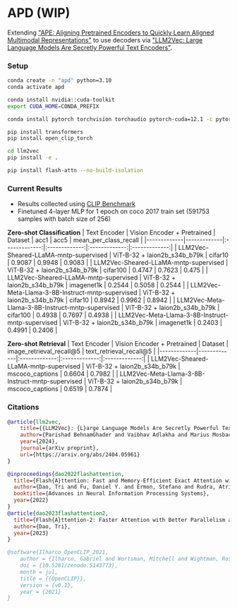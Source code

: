 # APD (WIP)
Extending ["APE: Aligning Pretrained Encoders to Quickly Learn Aligned Multimodal Representations"](https://arxiv.org/abs/2210.03927) to use decoders via ["LLM2Vec: Large Language Models Are Secretly Powerful Text Encoders"](https://arxiv.org/abs/2404.05961).


### Setup
```bash
conda create -n "apd" python=3.10
conda activate apd

conda install nvidia::cuda-toolkit
export CUDA_HOME=CONDA_PREFIX

conda install pytorch torchvision torchaudio pytorch-cuda=12.1 -c pytorch -c nvidia

pip install transformers
pip install open_clip_torch

cd llm2vec
pip install -e .

pip install flash-attn --no-build-isolation
```

### Current Results
- Results collected using [CLIP Benchmark](https://github.com/LAION-AI/CLIP_benchmark)
- Finetuned 4-layer MLP for 1 epoch on coco 2017 train set (591753 samples with batch size of 256)

**Zero-shot Classification**
| Text Encoder | Vision Encoder + Pretrained | Dataset | acc1 | acc5 | mean_per_class_recall |
|-------------|-------------|:-------------:|:-------------:|:-------------:|:-------------:|
| LLM2Vec-Sheared-LLaMA-mntp-supervised | ViT-B-32 + laion2b_s34b_b79k | cifar10 | 0.9087 | 0.9948 | 0.9083 |
| LLM2Vec-Sheared-LLaMA-mntp-supervised | ViT-B-32 + laion2b_s34b_b79k | cifar100 | 0.4747 | 0.7623 | 0.475 |
| LLM2Vec-Sheared-LLaMA-mntp-supervised | ViT-B-32 + laion2b_s34b_b79k | imagenet1k | 0.2544 | 0.5058 | 0.2544 |
| LLM2Vec-Meta-Llama-3-8B-Instruct-mntp-supervised | ViT-B-32 + laion2b_s34b_b79k | cifar10 | 0.8942 | 0.9962 | 0.8942 |
| LLM2Vec-Meta-Llama-3-8B-Instruct-mntp-supervised | ViT-B-32 + laion2b_s34b_b79k | cifar100 | 0.4938 | 0.7697 | 0.4938 |
| LLM2Vec-Meta-Llama-3-8B-Instruct-mntp-supervised | ViT-B-32 + laion2b_s34b_b79k | imagenet1k | 0.2403 | 0.4991 | 0.2406 |

**Zero-shot Retrieval**
| Text Encoder | Vision Encoder + Pretrained | Dataset | image_retrieval_recall@5 | text_retrieval_recall@5 |
|-------------|-------------|:-------------:|:-------------:|:-------------:|
| LLM2Vec-Sheared-LLaMA-mntp-supervised | ViT-B-32 + laion2b_s34b_b79k | mscoco_captions | 0.6604 | 0.7982 |
| LLM2Vec-Meta-Llama-3-8B-Instruct-mntp-supervised | ViT-B-32 + laion2b_s34b_b79k | mscoco_captions | 0.6519 | 0.7874 |


### Citations
```bibtex
@article{llm2vec,
    title={{LLM2Vec}: {L}arge Language Models Are Secretly Powerful Text Encoders}, 
    author={Parishad BehnamGhader and Vaibhav Adlakha and Marius Mosbach and Dzmitry Bahdanau and Nicolas Chapados and Siva Reddy},
    year={2024},
    journal={arXiv preprint},
    url={https://arxiv.org/abs/2404.05961}
}

@inproceedings{dao2022flashattention,
  title={Flash{A}ttention: Fast and Memory-Efficient Exact Attention with {IO}-Awareness},
  author={Dao, Tri and Fu, Daniel Y. and Ermon, Stefano and Rudra, Atri and R{\'e}, Christopher},
  booktitle={Advances in Neural Information Processing Systems},
  year={2022}
}
@article{dao2023flashattention2,
  title={Flash{A}ttention-2: Faster Attention with Better Parallelism and Work Partitioning},
  author={Dao, Tri},
  year={2023}
}

@software{Ilharco_OpenCLIP_2021,
    author = {Ilharco, Gabriel and Wortsman, Mitchell and Wightman, Ross and Gordon, Cade and Carlini, Nicholas and Taori, Rohan and Dave, Achal and Shankar, Vaishaal and Namkoong, Hongseok and Miller, John and Hajishirzi, Hannaneh and Farhadi, Ali and Schmidt, Ludwig},
    doi = {10.5281/zenodo.5143773},
    month = jul,
    title = {{OpenCLIP}},
    version = {v0.1},
    year = {2021}
}
```
